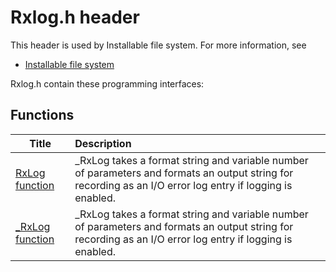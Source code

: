 # Rxlog.h header


This header is used by Installable file system. For more information, see
- [Installable file system](../_ifsk/index.md)

Rxlog.h contain these programming interfaces:


## Functions

| Title   | Description   |
| ---- |:---- |
| [RxLog function](nf-rxlog-rxlog.md) | _RxLog takes a format string and variable number of parameters and formats an output string for recording as an I/O error log entry if logging is enabled. |
| [_RxLog function](nf-rxlog--rxlog.md) | _RxLog takes a format string and variable number of parameters and formats an output string for recording as an I/O error log entry if logging is enabled. |
